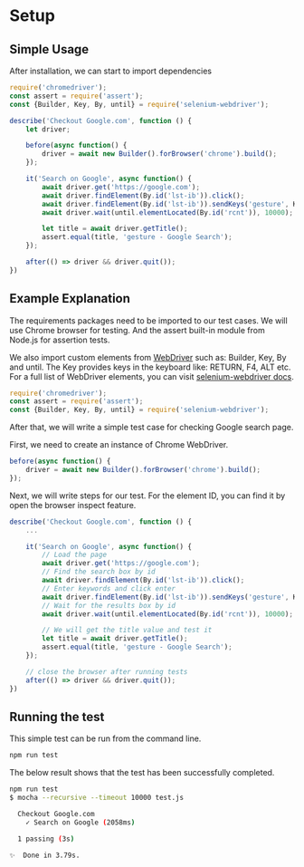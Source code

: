 # Setup

## Simple Usage

After installation, we can start to import dependencies

```javascript
require('chromedriver');
const assert = require('assert');
const {Builder, Key, By, until} = require('selenium-webdriver');

describe('Checkout Google.com', function () {
    let driver;

    before(async function() {
        driver = await new Builder().forBrowser('chrome').build();
    });

    it('Search on Google', async function() {
        await driver.get('https://google.com');
        await driver.findElement(By.id('lst-ib')).click();
        await driver.findElement(By.id('lst-ib')).sendKeys('gesture', Key.RETURN);
        await driver.wait(until.elementLocated(By.id('rcnt')), 10000);

        let title = await driver.getTitle();
        assert.equal(title, 'gesture - Google Search');
    });

    after(() => driver && driver.quit());
})
```

## Example Explanation

The requirements packages need to be imported to our test cases. We will use Chrome browser for testing. And the assert built-in module from Node.js for assertion tests.

We also import custom elements from [WebDriver](https://www.npmjs.com/package/selenium-webdriver) such as: Builder, Key, By and until. The Key provides keys in the keyboard like: RETURN, F4, ALT etc. For a full list of WebDriver elements, you can visit [selenium-webdriver docs](https://seleniumhq.github.io/selenium/docs/api/javascript/module/selenium-webdriver/).

```javascript
require('chromedriver');
const assert = require('assert');
const {Builder, Key, By, until} = require('selenium-webdriver');
```

After that, we will write a simple test case for checking Google search page.

First, we need to create an instance of Chrome WebDriver.

```javascript
before(async function() {
    driver = await new Builder().forBrowser('chrome').build();
});
```

Next, we will write steps for our test. For the element ID, you can find it by open the browser inspect feature.

```javascript
describe('Checkout Google.com', function () {
    ...

    it('Search on Google', async function() {
        // Load the page
        await driver.get('https://google.com');
        // Find the search box by id
        await driver.findElement(By.id('lst-ib')).click();
        // Enter keywords and click enter
        await driver.findElement(By.id('lst-ib')).sendKeys('gesture', Key.RETURN);
        // Wait for the results box by id
        await driver.wait(until.elementLocated(By.id('rcnt')), 10000);

        // We will get the title value and test it
        let title = await driver.getTitle();
        assert.equal(title, 'gesture - Google Search');
    });

    // close the browser after running tests
    after(() => driver && driver.quit());
})
```

## Running the test

This simple test can be run from the command line.

```sh
npm run test
```

The below result shows that the test has been successfully completed.

```sh
npm run test
$ mocha --recursive --timeout 10000 test.js

  Checkout Google.com
    ✓ Search on Google (2058ms)

  1 passing (3s)

✨  Done in 3.79s.
```